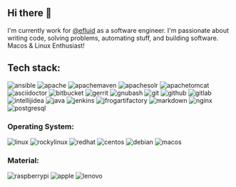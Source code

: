 ## Hi there 👋

I'm currently work for [@efluid](https://www.efluid.com) as a software engineer.
I'm passionate about writing code, solving problems, automating stuff, and building software.
Macos & Linux Enthusiast!

## Tech stack:

![ansible](https://img.shields.io/badge/-Ansible-333333?style=for-the-badge&logo=ansible)
![apache](https://img.shields.io/badge/-Apache-333333?style=for-the-badge&logo=apache)
![apachemaven](https://img.shields.io/badge/-Apache%20Maven-333333?style=for-the-badge&logo=apachemaven)
![apachesolr](https://img.shields.io/badge/-Apache%20Solr-333333?style=for-the-badge&logo=apachesolr)
![apachetomcat](https://img.shields.io/badge/-Apache%20Tomcat-333333?style=for-the-badge&logo=apachetomcat)
![asciidoctor](https://img.shields.io/badge/-Asciidoctor-333333?style=for-the-badge&logo=asciidoctor)
![bitbucket](https://img.shields.io/badge/-bitbucket-333333?style=for-the-badge&logo=bitbucket)
![gerrit](https://img.shields.io/badge/-Gerrit-333333?style=for-the-badge&logo=gerrit)
![gnubash](https://img.shields.io/badge/-Bash-333333?style=for-the-badge&logo=gnubash)
![git](https://img.shields.io/badge/-Git-333333?style=for-the-badge&logo=git)
![github](https://img.shields.io/badge/-GitHub-333333?style=for-the-badge&logo=github)
![gitlab](https://img.shields.io/badge/-GitLab-333333?style=for-the-badge&logo=gitlab)
![intellijidea](https://img.shields.io/badge/-IntelliJ%20IDEA-333333?style=for-the-badge&logo=intellijidea)
![java](https://img.shields.io/badge/-Java-333333?style=for-the-badge&logo=java)
![jenkins](https://img.shields.io/badge/-Jenkins-333333?style=for-the-badge&logo=jenkins)
![jfrogartifactory](https://img.shields.io/badge/-Jfrog%20Artifatcory-333333?style=for-the-badge&logo=jfrog)
![markdown](https://img.shields.io/badge/-Markdown-333333?style=for-the-badge&logo=markdown)
![nginx](https://img.shields.io/badge/-NGINX-333333?style=for-the-badge&logo=nginx)
![postgresql](https://img.shields.io/badge/-PostgreSQL-333333?style=for-the-badge&logo=postgresql)

### Operating System:

![linux](https://img.shields.io/badge/-Linux-333333?style=for-the-badge&logo=linux)
![rockylinux](https://img.shields.io/badge/-Rocky%20Linux-333333?style=for-the-badge&logo=rockylinux)
![redhat](https://img.shields.io/badge/-Red%20Hat-333333?style=for-the-badge&logo=redhat)
![centos](https://img.shields.io/badge/-CentOS-333333?style=for-the-badge&logo=centos)
![debian](https://img.shields.io/badge/-Debian-333333?style=for-the-badge&logo=debian)
![macos](https://img.shields.io/badge/-macOS-333333?style=for-the-badge&logo=macos)

### Material:

![raspberrypi](https://img.shields.io/badge/-Raspberry%20Pi-333333?style=for-the-badge&logo=raspberrypi)
![apple](https://img.shields.io/badge/-Apple-333333?style=for-the-badge&logo=apple)
![lenovo](https://img.shields.io/badge/-Lenovo-333333?style=for-the-badge&logo=lenovo)
